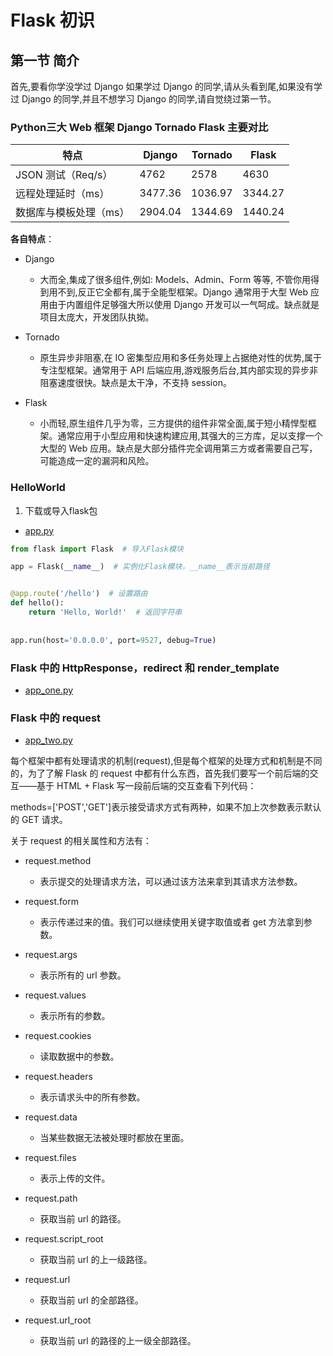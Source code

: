 # Flask 初识

## 第一节 简介

首先,要看你学没学过 Django 如果学过 Django 的同学,请从头看到尾,如果没有学过 Django 的同学,并且不想学习 Django 的同学,请自觉绕过第一节。

### Python三大 Web 框架 Django Tornado Flask 主要对比

| 特点 | Django | Tornado | Flask |
| --- | --- | --- | --- |
| JSON 测试（Req/s） | 4762 | 2578 | 4630 |
| 远程处理延时（ms） | 3477.36 | 1036.97 | 3344.27 |
| 数据库与模板处理（ms） | 2904.04 | 1344.69 | 1440.24 |  
 
**各自特点**：

- Django 
    - 大而全,集成了很多组件,例如: Models、Admin、Form 等等, 不管你用得到用不到,反正它全都有,属于全能型框架。Django 通常用于大型 Web 应用由于内置组件足够强大所以使用 Django 开发可以一气呵成。缺点就是项目太庞大，开发团队执拗。

- Tornado 
    - 原生异步非阻塞,在 IO 密集型应用和多任务处理上占据绝对性的优势,属于专注型框架。通常用于 API 后端应用,游戏服务后台,其内部实现的异步非阻塞速度很快。缺点是太干净，不支持 session。

- Flask 
    - 小而轻,原生组件几乎为零，三方提供的组件非常全面,属于短小精悍型框架。通常应用于小型应用和快速构建应用,其强大的三方库，足以支撑一个大型的 Web 应用。缺点是大部分插件完全调用第三方或者需要自己写，可能造成一定的漏洞和风险。

### HelloWorld

1. 下载或导入flask包

- [app.py](app.py)

```python
from flask import Flask  # 导入Flask模块

app = Flask(__name__)  # 实例化Flask模块，__name__表示当前路径


@app.route('/hello')  # 设置路由
def hello():
    return 'Hello, World!'  # 返回字符串
    
    
app.run(host='0.0.0.0', port=9527, debug=True)
```

### Flask 中的 HttpResponse，redirect 和 render_template

- [app_one.py](app_one.py)

### Flask 中的 request

- [app_two.py](app_two.py)

每个框架中都有处理请求的机制(request),但是每个框架的处理方式和机制是不同的，为了了解 Flask 的 request 中都有什么东西，首先我们要写一个前后端的交互——基于 HTML + Flask 写一段前后端的交互查看下列代码：

methods=\['POST','GET']表示接受请求方式有两种，如果不加上次参数表示默认的 GET 请求。

关于 request 的相关属性和方法有：

- request.method
    - 表示提交的处理请求方法，可以通过该方法来拿到其请求方法参数。
    
- request.form
    - 表示传递过来的值。我们可以继续使用关键字取值或者 get 方法拿到参数。
    
- request.args
    - 表示所有的 url 参数。
    
- request.values
    - 表示所有的参数。
    
- request.cookies
    - 读取数据中的参数。
    
- request.headers
    - 表示请求头中的所有参数。
    
- request.data
    - 当某些数据无法被处理时都放在里面。
    
- request.files
    - 表示上传的文件。
    
- request.path
    - 获取当前 url 的路径。
    
- request.script_root
    - 获取当前 url 的上一级路径。
    
- request.url
    - 获取当前 url 的全部路径。
     
- request.url_root
    - 获取当前 url 的路径的上一级全部路径。


